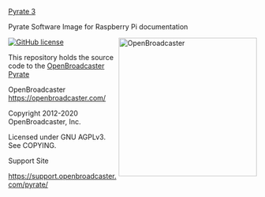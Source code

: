 [Pyrate 3](/img/pyrate3.png )


Pyrate Software Image for Raspberry Pi documentation


[![GitHub license](https://img.shields.io/github/license/openbroadcaster/openbroadcaster.github.io.svg?style=flat-square)](https://github.com/openbroadcaster/openbroadcaster.github.io/blob/master/LICENSE)
<img src="img/FOC.png" alt="OpenBroadcaster" width="280" align="right">

This repository holds the source code to the [OpenBroadcaster Pyrate](http://support.openbroadcaster.com/pyrate/) 

OpenBroadcaster 
https://openbroadcaster.com/

Copyright 2012-2020 OpenBroadcaster, Inc.

Licensed under GNU AGPLv3. See COPYING.

Support Site

https://support.openbroadcaster.com/pyrate/




